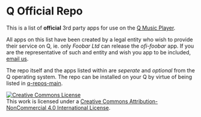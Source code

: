 # Q Official Repo
This is a list of **official** 3rd party apps for use on the [Q Music Player](https://qmusicplayer.com). 

All apps on this list have been created by a legal entity who wish to provide their service on Q, ie. only *Foobar Ltd* can release the *ofi-foobar* app. If you are the representative of such and entity and wish you app to be included, [email us](mailto:qmusicplayer@protonmail.com).

The repo itself and the apps listed within are *seperate* and *optional* from the Q operating system. The repo can be installed on your Q by virtue of being listed in [q-repos-main](https://github.com/plundell/q-repos-main).

<a rel="license" href="http://creativecommons.org/licenses/by-nc/4.0/"><img alt="Creative Commons License" style="border-width:0" src="https://i.creativecommons.org/l/by-nc/4.0/88x31.png" /></a><br />This work is licensed under a <a rel="license" href="http://creativecommons.org/licenses/by-nc/4.0/">Creative Commons Attribution-NonCommercial 4.0 International License</a>.

